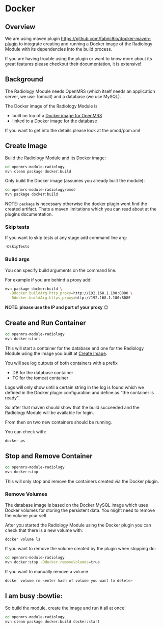 # Docker

## Overview

We are using maven plugin https://github.com/fabric8io/docker-maven-plugin
to integrate creating and running a Docker image of the Radiology Module with
its dependencies into the build process.

If you are having trouble using the plugin or want to know more about its great
features please checkout their documentation, it is extensive!

## Background

The Radiology Module needs OpenMRS (which itself needs an application server,
we use Tomcat) and a database (we use MySQL).

The Docker image of the Radiology Module is

* built on top of a [Docker image for OpenMRS](https://hub.docker.com/r/teleivo/openmrs-platform/)
* linked to a [Docker image for the database](https://hub.docker.com/r/teleivo/openmrs-platform-mysql/)

If you want to get into the details please look at the omod/pom.xml

## Create Image

Build the Radiology Module and its Docker image:

```bash
cd openmrs-module-radiology
mvn clean package docker:build
```

Only build the Docker image (assumes you already built the module):

```bash
cd openmrs-module-radiology/omod
mvn package docker:build
```

NOTE: `package` is necessary otherwise the docker plugin wont find the created
artifact. Thats a maven limitations which you can read about at the plugins
documentation.

### Skip tests

If you want to skip tests at any stage add command line arg:

```bash
-DskipTests
```

### Build args

You can specify build arguments on the command line.

For example if you are behind a proxy add:

```bash
mvn package docker:build \
  -Ddocker.buildArg.http_proxy=http://192.168.1.100:8080 \
  -Ddocker.buildArg.https_proxy=http://192.168.1.100:8080
```

**NOTE: please use the IP and port of your proxy** :wink:

## Create and Run Container

```bash
cd openmrs-module-radiology
mvn docker:start
```

This will start a container for the database and one for the Radiology Module
using the image you built at [Create Image](#create-image).

You will see log outputs of both containers with a prefix

* DB for the database container
* TC for the tomcat container

Logs will only show until a certain string in the log is found which we defined
in the Docker plugin configuration and define as "the container is ready".

So after that maven should show that the build succeeded and the Radiology
Module will be available for login.

From then on two new containers should be running.

You can check with:

```bash
docker ps
```

## Stop and Remove Container

```bash
cd openmrs-module-radiology
mvn docker:stop
```

This will only stop and remove the containers created via the Docker plugin.

### Remove Volumes

The database image is based on the Docker MySQL image which uses Docker volumes
for storing the persistent data. You might need to remove the volume your self.

After you started the Radiology Module using the Docker plugin you can check
that there is a new volume with:

```bash
docker volume ls
```

If you want to remove the volume created by the plugin when stopping do:

```bash
cd openmrs-module-radiology
mvn docker:stop -Ddocker.removeVolumes=true
```

If you want to manually remove a volume

```bash
docker volume rm <enter hash of volume you want to delete>
```

## I am busy :bowtie:

So build the module, create the image and run it all at once!

```bash
cd openmrs-module-radiology
mvn clean package docker:build docker:start
```

